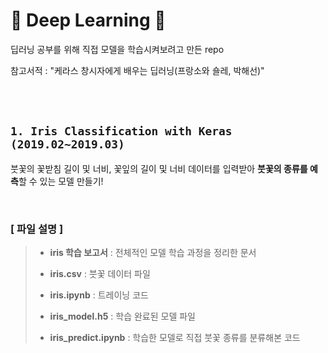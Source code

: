 # 👊 Deep Learning 👊

딥러닝 공부를 위해 직접 모델을 학습시켜보려고 만든 repo

참고서적 : "케라스 창시자에게 배우는 딥러닝(프랑소와 숄레, 박해선)"

<br /> <br />

## `1. Iris Classification with Keras (2019.02~2019.03)`

붓꽃의 꽃받침 길이 및 너비, 꽃잎의 길이 및 너비 데이터를 입력받아 **붓꽃의 종류를 예측**할 수 있는 모델 만들기!

<br />

### **[ 파일 설명 ]**
>- **iris 학습 보고서** : 전체적인 모델 학습 과정을 정리한 문서
>
>- **iris.csv** : 붓꽃 데이터 파일
>
>- **iris.ipynb** : 트레이닝 코드
>
>- **iris_model.h5** : 학습 완료된 모델 파일
>
>- **iris_predict.ipynb** : 학습한 모델로 직접 붓꽃 종류를 분류해본 코드
